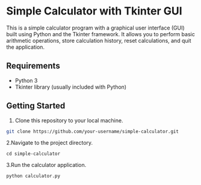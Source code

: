 # Simple Calculator with Tkinter GUI

This is a simple calculator program with a graphical user interface (GUI) built using Python and the Tkinter framework. It allows you to perform basic arithmetic operations, store calculation history, reset calculations, and quit the application.


## Requirements

- Python 3
- Tkinter library (usually included with Python)

## Getting Started

1. Clone this repository to your local machine.

```bash
git clone https://github.com/your-username/simple-calculator.git
```
2.Navigate to the project directory.
```
cd simple-calculator
```
3.Run the calculator application.
```
python calculator.py
```
